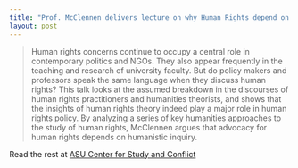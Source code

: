 ```yaml
---
title: "Prof. McClennen delivers lecture on why Human Rights depend on the humanities at ASU's Center for the Study of Religion and Conflict."
layout: post
---
```

> Human rights concerns continue to occupy a central role in contemporary politics and NGOs. They also appear frequently in the teaching and research of university faculty. But do policy makers and professors speak the same language when they discuss human rights? This talk looks at the assumed breakdown in the discourses of human rights practitioners and humanities theorists, and shows that the insights of human rights theory indeed play a major role in human rights policy. By analyzing a series of key humanities approaches to the study of human rights, McClennen argues that advocacy for human rights depends on humanistic inquiry.

Read the rest at [ASU Center for Study and Conflict](http://csrc.asu.edu/programs/speakers/sophia-mcclennen)

